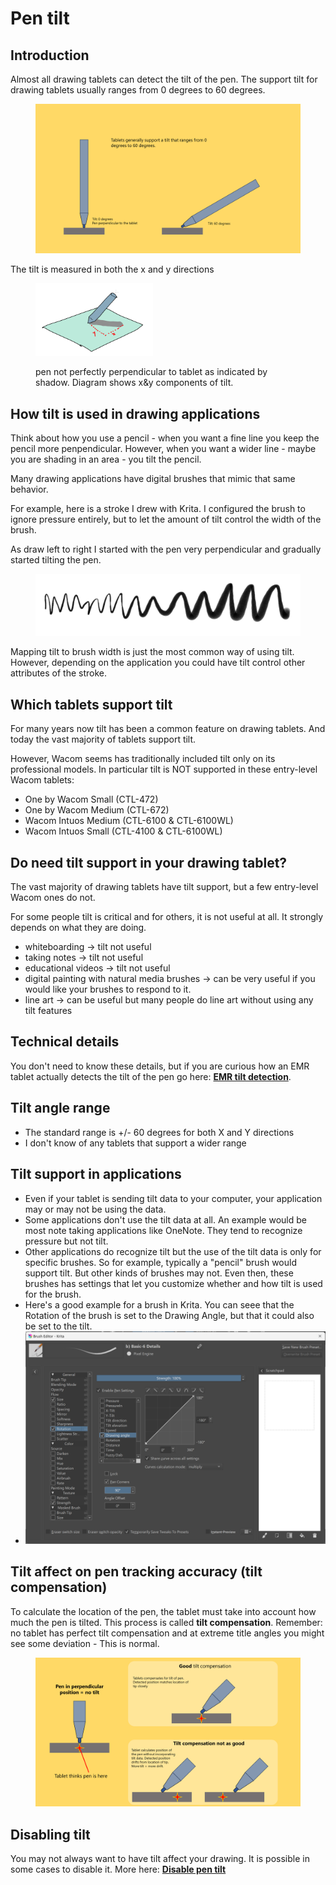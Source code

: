 # Pen tilt

## Introduction

Almost all drawing tablets can detect the tilt of the pen. The support tilt for drawing tablets usually ranges from 0 degrees to 60 degrees.

<figure><img src="../../.gitbook/assets/Slide_20240506_184008 (1).png" alt="" width="563"><figcaption></figcaption></figure>



The tilt is measured in both the x and y directions

<div align="left">

<figure><img src="../../.gitbook/assets/image (72).png" alt="" width="188"><figcaption><p>pen not perfectly perpendicular to tablet as indicated by shadow. Diagram shows x&#x26;y components of tilt.</p></figcaption></figure>

</div>

## How tilt is used in drawing applications

Think about how you use a pencil - when you want a fine line you keep the pencil more penpendicular. However, when you want a wider line - maybe you are shading in an area - you tilt the pencil.

Many drawing applications have digital brushes that mimic that same behavior.

For example, here is a stroke I drew with Krita. I configured the brush to ignore pressure entirely, but to let the amount of tilt control the width of the brush.

As draw left to right I started with the pen very perpendicular and gradually started tilting the pen.&#x20;

<figure><img src="../../.gitbook/assets/tilt demo.png" alt=""><figcaption></figcaption></figure>

Mapping tilt to brush width is just the most common way of using tilt. However, depending on the application you could have tilt control other attributes of the stroke.

## Which tablets support tilt

For many years now tilt has been a common feature on drawing tablets. And today the vast majority of tablets support tilt.

However, Wacom seems has traditionally included tilt only on its professional models. In particular tilt is NOT supported in these entry-level Wacom tablets:&#x20;

* One by Wacom Small (CTL-472)
* One by Wacom Medium (CTL-672)
* Wacom Intuos Medium (CTL-6100 & CTL-6100WL)
* Wacom Intuos Small (CTL-4100 &  CTL-6100WL)

## Do need tilt support in your drawing tablet?

The vast majority of drawing tablets have tilt support, but a few entry-level Wacom ones do not.

For some people tilt is critical and for others, it is not useful at all. It strongly depends on what they are doing.

* whiteboarding -> tilt not  useful
* taking notes -> tilt not useful
* educational videos -> tilt not useful
* digital painting with natural media brushes -> can be very useful if you would like your brushes to respond to it.&#x20;
* line art -> can be useful but many people do line art without using any tilt features

## Technical details

You don't need to know these details, but if you are curious how an EMR tablet actually detects the tilt of the pen go here: [**EMR tilt detection**](../../technology/emr/emr-tilt-detection.md).

## **Tilt angle range**

* The standard range is +/- 60 degrees for both X and Y directions
* I don't know of any tablets that support a wider range

## Tilt support in applications

* Even if your tablet is sending tilt data to your computer, your application may or may not be using the data.
* Some applications don't use the tilt data at all. An example would be most note taking applications like OneNote. They tend to recognize pressure but not tilt.
* Other applications do recognize tilt but the use of the tilt data is only for specific brushes. So for example, typically a "pencil" brush would support tilt. But other kinds of  brushes may not. Even then, these brushes has settings that let you customize whether and how tilt is used for the brush.
* Here's a good example for a brush in Krita. You can seee that the Rotation of the brush is set to the Drawing Angle, but that it could also be set to the tilt.
* ![](<../../.gitbook/assets/image (88).png>)

## Tilt affect on pen tracking accuracy (tilt compensation)

To calculate the location of the pen, the tablet must take into account how much the pen is tilted. This process is called **tilt compensation**. Remember: no tablet has perfect tilt compensation and at extreme title angles you might see some deviation - This is normal.

<figure><img src="../../.gitbook/assets/image (1) (1) (1) (1) (1) (1).png" alt=""><figcaption></figcaption></figure>

## Disabling tilt

You may not always want to have tilt affect your drawing. It is possible in some cases to disable it. More here: [**Disable pen tilt**](disable-pen-tilt.md)&#x20;

